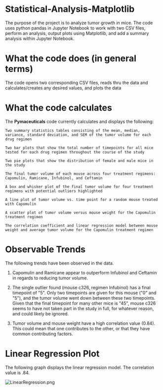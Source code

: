 # Statistical-Analysis-Matplotlib
The purpose of the project is to analyze tumor growth in mice. The code uses python pandas in Jupyter Notebook to work with two CSV files, perform an analysis, output plots using Matplotlib, and add a summary analysis within Jupyter Notebook. 

# What the code does (in general terms)
The code opens two corresponding CSV files, reads thru the data and calculates/creates any desired values, and plots the data

# What the code calculates
The **Pymaceuticals** code currently calculates and displays the following:

    Two summary statistics tables consisting of the mean, median, variance, standard deviation, and SEM of the tumor volume for each drug regimen

    Two bar plots that show the total number of timepoints for all mice tested for each drug regimen throughout the course of the study
    
    Two pie plots that show the distribution of female and male mice in the study

    The final tumor volume of each mouse across four treatment regimens: Capomulin, Ramicane, Infubinol, and Ceftamin

    A box and whisker plot of the final tumor volume for four treatment regimens with potential outliers highlighted

    A line plot of tumor volume vs. time point for a random mouse treated with Capomulin

    A scatter plot of tumor volume versus mouse weight for the Capomulin treatment regimen

    The correlation coefficient and linear regression model between mouse weight and average tumor volume for the Capomulin treatment regimen

# Observable Trends
The following trends have been observed in the data.

1) Capomulin and Ramicane appear to outperform Infubinol and Ceftamin in regards to reducing tumor volume.

2) The single outlier found (mouse c326, regimen Infubinol) has a final timepoint of "5". Only two timepoints are given for this mouse ("0" and "5"), and the tumor volume went down between these two timepoints. Given that the final timepoint for many other mice is "45", mouse c326 seems to have not taken part in the study in full, for whatever reason, and could likely be ignored.

3) Tumor volume and mouse weight have a high correlation value (0.84). This could mean that one contributes to the other, or that they have common contributing factors.

# Linear Regression Plot
The following graph displays the linear regression model. The correlation value is .84.

![LinearRegression.png](graphs/LinearRegression.png)

